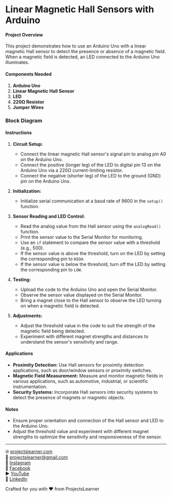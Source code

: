 # Linear Magnetic Hall Sensors with Arduino

#### Project Overview

This project demonstrates how to use an Arduino Uno with a linear magnetic Hall sensor to detect the presence or absence of a magnetic field. When a magnetic field is detected, an LED connected to the Arduino Uno illuminates.

#### Components Needed

1. **Arduino Uno**
2. **Linear Magnetic Hall Sensor**
3. **LED**
4. **220Ω Resistor**
5. **Jumper Wires**

### Block Diagram



#### Instructions

1. **Circuit Setup:**
   - Connect the linear magnetic Hall sensor's signal pin to analog pin A0 on the Arduino Uno.
   - Connect the positive (longer leg) of the LED to digital pin 13 on the Arduino Uno via a 220Ω current-limiting resistor.
   - Connect the negative (shorter leg) of the LED to the ground (GND) pin on the Arduino Uno.

2. **Initialization:**
   - Initialize serial communication at a baud rate of 9600 in the `setup()` function.

3. **Sensor Reading and LED Control:**
   - Read the analog value from the Hall sensor using the `analogRead()` function.
   - Print the sensor value to the Serial Monitor for monitoring.
   - Use an `if` statement to compare the sensor value with a threshold (e.g., 500).
   - If the sensor value is above the threshold, turn on the LED by setting the corresponding pin to `HIGH`.
   - If the sensor value is below the threshold, turn off the LED by setting the corresponding pin to `LOW`.

4. **Testing:**
   - Upload the code to the Arduino Uno and open the Serial Monitor.
   - Observe the sensor value displayed on the Serial Monitor.
   - Bring a magnet close to the Hall sensor to observe the LED turning on when a magnetic field is detected.

5. **Adjustments:**
   - Adjust the threshold value in the code to suit the strength of the magnetic field being detected.
   - Experiment with different magnet strengths and distances to understand the sensor's sensitivity and range.

#### Applications

- **Proximity Detection:** Use Hall sensors for proximity detection applications, such as door/window sensors or proximity switches.
- **Magnetic Field Measurement:** Measure and monitor magnetic fields in various applications, such as automotive, industrial, or scientific instrumentation.
- **Security Systems:** Incorporate Hall sensors into security systems to detect the presence of magnets or magnetic objects.

#### Notes

- Ensure proper orientation and connection of the Hall sensor and LED to the Arduino Uno.
- Adjust the threshold value and experiment with different magnet strengths to optimize the sensitivity and responsiveness of the sensor.

---

🌐 [projectslearner.com](https://projectslearner.com)  
📧 [projectslearner@gmail.com](mailto:projectslearner@gmail.com)  
📸 [Instagram](https://www.instagram.com/projectslearner/)  
📘 [Facebook](https://www.facebook.com/projectslearner)  
▶️ [YouTube](https://www.youtube.com/@ProjectsLearner)  
📘 [LinkedIn](https://www.linkedin.com/in/projectslearner)  

Crafted for you with ❤️ from ProjectsLearner